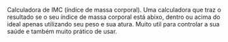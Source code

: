 Calculadora de IMC (índice de massa corporal). Uma calculadora que traz o resultado se o seu índice de massa corporal está abixo, dentro ou acima do ideal apenas utilizando seu peso e sua atura. Muito util para controlar a sua saúde e também muito prático de usar.
